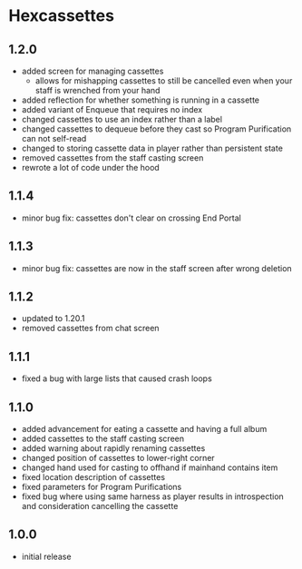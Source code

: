 # Hexcassettes

## 1.2.0
- added screen for managing cassettes
  - allows for mishapping cassettes to still be cancelled even when your staff is wrenched from your hand
- added reflection for whether something is running in a cassette
- added variant of Enqueue that requires no index
- changed cassettes to use an index rather than a label
- changed cassettes to dequeue before they cast so Program Purification can not self-read
- changed to storing cassette data in player rather than persistent state
- removed cassettes from the staff casting screen
- rewrote a lot of code under the hood

## 1.1.4
- minor bug fix: cassettes don't clear on crossing End Portal

## 1.1.3
- minor bug fix: cassettes are now in the staff screen after wrong deletion

## 1.1.2
- updated to 1.20.1
- removed cassettes from chat screen

## 1.1.1
- fixed a bug with large lists that caused crash loops

## 1.1.0
- added advancement for eating a cassette and having a full album
- added cassettes to the staff casting screen
- added warning about rapidly renaming cassettes
- changed position of cassettes to lower-right corner
- changed hand used for casting to offhand if mainhand contains item
- fixed location description of cassettes
- fixed parameters for Program Purifications
- fixed bug where using same harness as player results in introspection and consideration cancelling the cassette

## 1.0.0
- initial release
